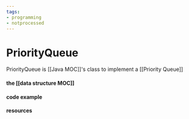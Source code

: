 ```yaml
---
tags:
- programming
- notprocessed
---
```

# PriorityQueue

PriorityQueue is [[Java MOC]]'s class to implement a [[Priority Queue]]



#### the [[data structure MOC]]




#### code example





#### resources